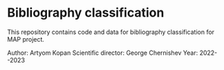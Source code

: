 # Bibliography classification
This repository contains code and data for bibliography classification for MAP project.

Author: Artyom Kopan
Scientific director: George Chernishev
Year: 2022--2023
